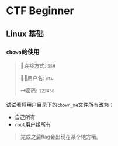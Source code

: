 # CTF Beginner

## Linux 基础

### `chown`的使用

> 🚀连接方式: `SSH`
> 
> 🧑‍💻用户名: `stu`
> 
> 🗝️密码: `123456`

试试看将用户目录下的`chown_me`文件所有改为：

- 自己所有
- `root`用户组所有

> 完成之后flag会出现在某个地方哦。
